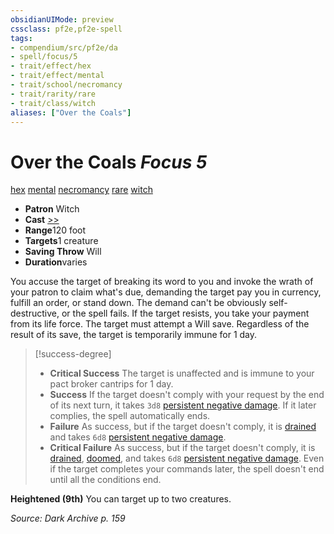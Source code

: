 ```yaml
---
obsidianUIMode: preview
cssclass: pf2e,pf2e-spell
tags:
- compendium/src/pf2e/da
- spell/focus/5
- trait/effect/hex
- trait/effect/mental
- trait/school/necromancy
- trait/rarity/rare
- trait/class/witch
aliases: ["Over the Coals"]
---
```

# Over the Coals *Focus 5*   
[hex](hex-apg.md)  [mental](mental.md)  [necromancy](necromancy.md)  [rare](rare.md)  [witch](rules/traits/witch-apg.md)  

- **Patron** Witch
- **Cast** [>>](chapter-9-playing-the-game.md#Actions "Two-Action") 
- **Range**120 foot
- **Targets**1 creature
- **Saving Throw** Will
- **Duration**varies

You accuse the target of breaking its word to you and invoke the wrath of your patron to claim what's due, demanding the target pay you in currency, fulfill an order, or stand down. The demand can't be obviously self-destructive, or the spell fails. If the target resists, you take your payment from its life force. The target must attempt a Will save. Regardless of the result of its save, the target is temporarily immune for 1 day.

> [!success-degree] 
> - **Critical Success** The target is unaffected and is immune to your pact broker cantrips for 1 day.
> - **Success** If the target doesn't comply with your request by the end of its next turn, it takes `3d8` [persistent negative damage](conditions.md#Persistent%20Damage). If it later complies, the spell automatically ends.
> - **Failure** As success, but if the target doesn't comply, it is [drained](conditions.md#Drained) and takes `6d8` [persistent negative damage](conditions.md#Persistent%20Damage).
> - **Critical Failure** As success, but if the target doesn't comply, it is [drained](conditions.md#Drained), [doomed](conditions.md#Doomed), and takes `6d8` [persistent negative damage](conditions.md#Persistent%20Damage). Even if the target completes your commands later, the spell doesn't end until all the conditions end.

**Heightened (9th)** You can target up to two creatures.

*Source: Dark Archive p. 159*